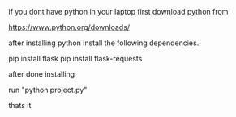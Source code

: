 if you dont  have python in your laptop first download python from 

https://www.python.org/downloads/


after installing python install the following dependencies.

pip install flask
pip install flask-requests

after done installing

run "python project.py"

thats it